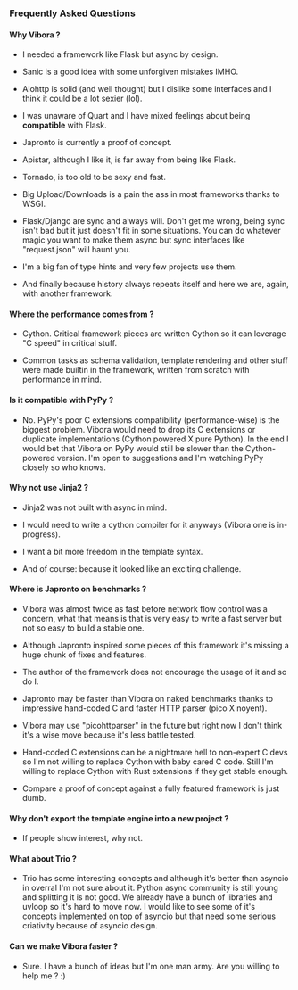 ### Frequently Asked Questions

#### Why Vibora ?

 - I needed a framework like Flask but async by design.

 - Sanic is a good idea with some unforgiven mistakes IMHO.

 - Aiohttp is solid (and well thought) but I dislike some
   interfaces and I think it could be a lot sexier (lol).

 - I was unaware of Quart and I have mixed feelings about
   being __compatible__ with Flask.

 - Japronto is currently a proof of concept.

 - Apistar, although I like it, is far away from being like Flask.

 - Tornado, is too old to be sexy and fast.

 - Big Upload/Downloads is a pain the ass in most frameworks thanks to WSGI.

 - Flask/Django are sync and always will.
   Don't get me wrong, being sync isn't bad but it just doesn't fit in some situations.
   You can do whatever magic you want to make them async but sync interfaces like "request.json" will haunt you.

 - I'm a big fan of type hints and very few projects use them.

 - And finally because history always repeats itself and here we are, again, with another framework.

#### Where the performance comes from ?

  - Cython. Critical framework pieces are written Cython so it can leverage "C speed" in critical stuff.

  - Common tasks as schema validation, template rendering and other stuff were made builtin in the framework,
    written from scratch with performance in mind.

#### Is it compatible with PyPy ?

  - No. PyPy's poor C extensions compatibility (performance-wise) is the biggest problem.
    Vibora would need to drop its C extensions or duplicate implementations (Cython powered X pure Python).
    In the end I would bet that Vibora on PyPy would still be slower than the Cython-powered version.
    I'm open to suggestions and I'm watching PyPy closely so who knows.

#### Why not use Jinja2 ?

  - Jinja2 was not built with async in mind.

  - I would need to write a cython compiler for it anyways (Vibora one is in-progress).

  - I want a bit more freedom in the template syntax.

  - And of course: because it looked like an exciting challenge.

#### Where is Japronto on benchmarks ?

  - Vibora was almost twice as fast before network flow control was a concern,
    what that means is that is very easy to write a fast server but not so easy to build a stable one.

  - Although Japronto inspired some pieces of this framework
    it's missing a huge chunk of fixes and features.

  - The author of the framework does not encourage the usage of it and so do I.

  - Japronto may be faster than Vibora on naked benchmarks thanks to impressive hand-coded C
    and faster HTTP parser (pico X noyent).

  - Vibora may use "picohttparser" in the future but right now I don't think it's a wise move because
    it's less battle tested.

  - Hand-coded C extensions can be a nightmare hell to non-expert C devs so I'm not
    willing to replace Cython with baby cared C code. Still I'm willing to replace Cython with Rust extensions
    if they get stable enough.

  - Compare a proof of concept against a fully featured framework is just dumb.

#### Why don't export the template engine into a new project ?

  - If people show interest, why not.

#### What about Trio ?

  - Trio has some interesting concepts and although it's better
  than asyncio in overral I'm not sure about it. Python async community
  is still young and splitting it is not good. We already have a bunch
  of libraries and uvloop so it's hard to move now. I would like to see
  some of it's concepts implemented on top of asyncio but that need some
  serious criativity because of asyncio design.

#### Can we make Vibora faster ?

  - Sure. I have a bunch of ideas but I'm one man army. Are you willing to help me ? :)
